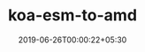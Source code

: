 ---
title: "koa-esm-to-amd"
date: 2019-06-26T00:00:22+05:30
type: "organisations"
org_name: "Polymer Project"
repo_desc: "Middleware for Koa servers that transforms standard JavaScript modules to AMD modules for use with older browsers that don't support modules natively."
repo_link: https://github.com/Polymer/koa-esm-to-amd
---